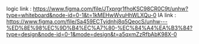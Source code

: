 logic link : https://www.figma.com/file/JTxprgr1fhoKSC98CR0C9t/unhw?type=whiteboard&node-id=0-1&t=1kMEHwWvuHhWLXQu-0
IA link    : https://www.figma.com/file/Sa459ECTyidnhj8q5QeocS/unhw---%ED%8E%98%EC%9D%B4%EC%A7%80-%EC%84%A4%EA%B3%84?type=design&node-id=0-1&mode=design&t=a5qxmZzRfbAbK98X-0
